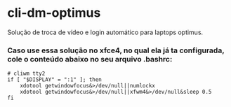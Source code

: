 # cli-dm-optimus
Solução de troca de vídeo e login automático para laptops optimus.

### Caso use essa solução no xfce4, no qual ela já ta configurada, cole o conteúdo abaixo no seu arquivo .bashrc:
```
# cliwm tty2
if [ "$DISPLAY" = ":1" ]; then
	xdotool getwindowfocus&>/dev/null||numlockx
	xdotool getwindowfocus&>/dev/null||xfwm4&>/dev/null&sleep 0.5
fi
```
